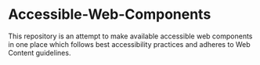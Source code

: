# Accessible-Web-Components
This repository is an attempt to make available accessible web components in one place which follows best accessibility practices and adheres to Web Content guidelines.
